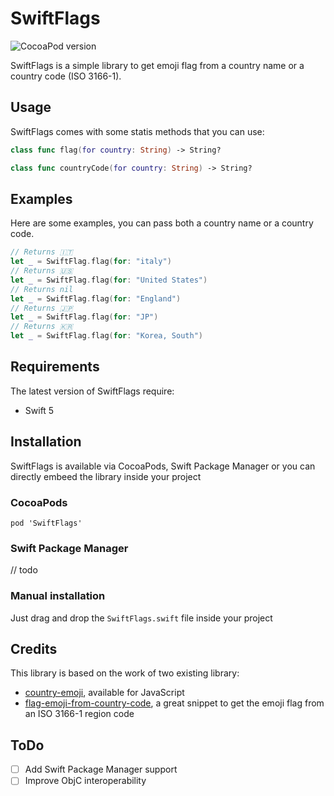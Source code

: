 # SwiftFlags

![CocoaPod version](https://img.shields.io/cocoapods/v/SwiftFlags)

SwiftFlags is a simple library to get emoji flag from a country name or a country code (ISO 3166-1).

## Usage

SwiftFlags comes with some statis methods that you can use:

```swift
class func flag(for country: String) -> String?
```

```swift
class func countryCode(for country: String) -> String?
```

## Examples

Here are some examples, you can pass both a country name or a country code.

```swift
// Returns 🇮🇹
let _ = SwiftFlag.flag(for: "italy")
// Returns 🇺🇸
let _ = SwiftFlag.flag(for: "United States")
// Returns nil
let _ = SwiftFlag.flag(for: "England")
// Returns 🇯🇵
let _ = SwiftFlag.flag(for: "JP")
// Returns 🇰🇷
let _ = SwiftFlag.flag(for: "Korea, South")
```

## Requirements

The latest version of SwiftFlags require:

* Swift 5

## Installation

SwiftFlags is available via CocoaPods, Swift Package Manager or you can directly embeed the library inside your project

### CocoaPods

`pod 'SwiftFlags'`

### Swift Package Manager

// todo

### Manual installation

Just drag and drop the `SwiftFlags.swift` file inside your project

## Credits

This library is based on the work of two existing library:

* [country-emoji](https://github.com/meeDamian/country-emoji/blob/master/src/lib.js), available for JavaScript
* [flag-emoji-from-country-code](https://github.com/bendodson/flag-emoji-from-country-code), a great snippet to get the emoji flag from an ISO 3166-1 region code

## ToDo

* [ ] Add Swift Package Manager support
* [ ] Improve ObjC interoperability
